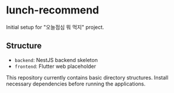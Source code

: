 # lunch-recommend

Initial setup for "오늘점심 뭐 먹지" project.

## Structure
- `backend`: NestJS backend skeleton
- `frontend`: Flutter web placeholder

This repository currently contains basic directory structures. Install necessary dependencies before running the applications.
